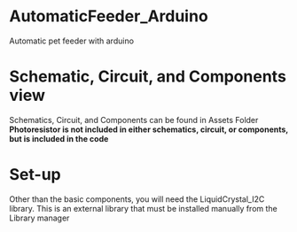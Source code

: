 # AutomaticFeeder_Arduino
Automatic pet feeder with arduino

# Schematic, Circuit, and Components view
Schematics, Circuit, and Components can be found in Assets Folder
**Photoresistor is not included in either schematics, circuit, or components, but is included in the code**

# Set-up
Other than the basic components, you will need the LiquidCrystal_I2C library. This is an external library that must be installed manually from the Library manager
